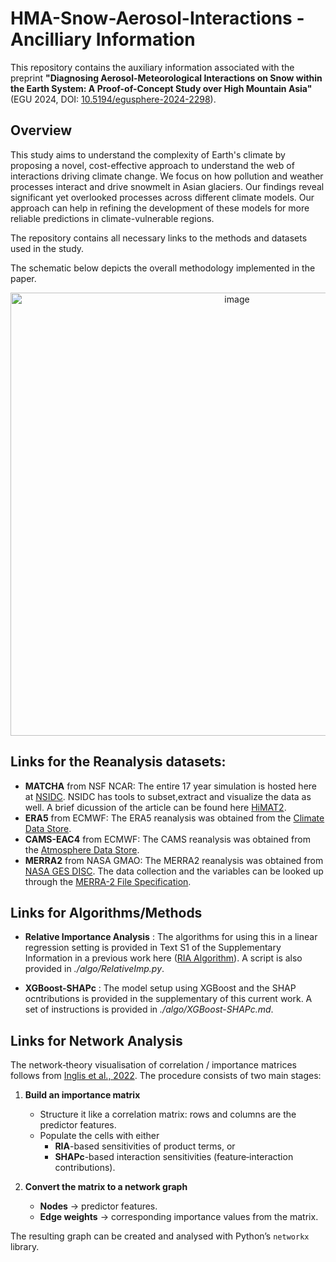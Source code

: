 # HMA-Snow-Aerosol-Interactions - Ancilliary Information

This repository contains the auxiliary information associated with the preprint **"Diagnosing Aerosol-Meteorological Interactions on Snow within the Earth System: A Proof-of-Concept Study over High Mountain Asia"** (EGU 2024, DOI: [10.5194/egusphere-2024-2298](https://egusphere.copernicus.org/preprints/2024/egusphere-2024-2298/)).

## Overview

This study aims to understand the complexity of Earth's climate by proposing a novel, cost-effective approach to understand the web of interactions driving climate change. We focus on how pollution and weather processes interact and drive snowmelt in Asian glaciers. Our findings reveal significant yet overlooked processes across different climate models. Our approach can help in refining the development of these models for more reliable predictions in climate-vulnerable regions.

The repository contains all necessary links to the methods and datasets used in the study.

The schematic below depicts the overall methodology implemented in the paper.
<p align="center">
<img width="709" alt="image" src="https://github.com/user-attachments/assets/9ea6cc48-a65c-4b60-9450-6774aa883181" />
</p>

## Links for the Reanalysis datasets:

- **MATCHA** from NSF NCAR: The entire 17 year simulation is hosted here at [NSIDC](https://nsidc.org/data/hma2_matcha/versions/1). NSIDC has tools to subset,extract and visualize the data as well. A brief dicussion of the article can be found here [HiMAT2](https://himat.org/topic/matcha/).
- **ERA5** from ECMWF: The ERA5 reanalysis was obtained from the [Climate Data Store](https://cds.climate.copernicus.eu/datasets?q=ERA5&limit=30).
- **CAMS-EAC4** from ECMWF: The CAMS reanalysis was obtained from the [Atmosphere Data Store](https://ads.atmosphere.copernicus.eu/datasets/cams-global-reanalysis-eac4?tab=overview). 
- **MERRA2** from NASA GMAO: The MERRA2 reanalysis was obtained from [NASA GES DISC](https://disc.gsfc.nasa.gov/datasets?keywords=MERRA2&page=1). The data collection and the variables can be looked up through the [MERRA-2 File Specification](https://gmao.gsfc.nasa.gov/reanalysis/merra-2/docs/).

## Links for Algorithms/Methods

- **Relative Importance Analysis** : The algorithms for using this in a linear regression setting is provided in Text S1 of the Supplementary Information in a previous work here ([RIA Algorithm](https://agupubs.onlinelibrary.wiley.com/action/downloadSupplement?doi=10.1029%2F2022GL099317&file=2022GL099317-sup-0001-Supporting+Information+SI-S01.pdf)). A script is also provided in *./algo/RelativeImp.py*. 

- **XGBoost-SHAPc** : The model setup using XGBoost and the SHAP ocntributions is provided in the supplementary of this current work. A set of instructions is provided in *./algo/XGBoost-SHAPc.md*.

## Links for Network Analysis

The network‑theory visualisation of correlation / importance matrices follows from [Inglis et al., 2022](https://doi.org/10.1080/10618600.2021.2007935). 
The procedure consists of two main stages:

1. **Build an importance matrix**  
   * Structure it like a correlation matrix: rows and columns are the predictor features.  
   * Populate the cells with either  
     * **RIA**-based sensitivities of product terms, or  
     * **SHAPc**-based interaction sensitivities (feature‑interaction contributions).

2. **Convert the matrix to a network graph**  
   * **Nodes** → predictor features.  
   * **Edge weights** → corresponding importance values from the matrix.

The resulting graph can be created and analysed with Python’s `networkx` library.


